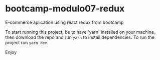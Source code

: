 # bootcamp-modulo07-redux
E-commerce aplication using react redux from bootcamp

To start running this project, be to have 'yarn' installed on your machine, then download the repo and run `yarn` to install dependencies.
To run the project run `yarn dev`.

Enjoy
